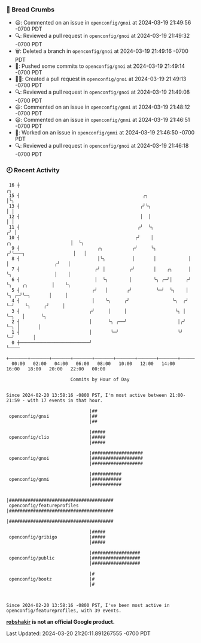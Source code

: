 ### 🍞 Bread Crumbs

 * 😃: Commented on an issue in `openconfig/gnoi` at 2024-03-19 21:49:56 -0700 PDT
 * 🔍: Reviewed a pull request in  `openconfig/gnoi` at 2024-03-19 21:49:32 -0700 PDT
 * 🗑: Deleted a branch in `openconfig/gnoi` at 2024-03-19 21:49:16 -0700 PDT
 * 🚢: Pushed some commits to `openconfig/gnoi` at 2024-03-19 21:49:14 -0700 PDT
 * ✍🏼: Created a pull request in `openconfig/gnoi` at 2024-03-19 21:49:13 -0700 PDT
 * 🔍: Reviewed a pull request in  `openconfig/gnoi` at 2024-03-19 21:49:08 -0700 PDT
 * 😃: Commented on an issue in `openconfig/gnmi` at 2024-03-19 21:48:12 -0700 PDT
 * 😃: Commented on an issue in `openconfig/gnmi` at 2024-03-19 21:46:51 -0700 PDT
 * 👀: Worked on an issue in `openconfig/gnmi` at 2024-03-19 21:46:50 -0700 PDT
 * 🔍: Reviewed a pull request in  `openconfig/gnoi` at 2024-03-19 21:46:18 -0700 PDT

### 🕘 Recent Activity
```
 16 ┼                                                                                         ╭╮
 15 ┤                                              ╭╮                                         │╰╮
 13 ┤                                             ╭╯╰╮                                        │ │
 12 ┤                                             │  │                                        │ │
 11 ┤                                            ╭╯  ╰╮                                      ╭╯ │
 10 ┤                                           ╭╯    │              ╭╮                      │  ╰╮
  9 ┤                             ╭╮           ╭╯     ╰╮            ╭╯╰───╮                  │   │
  8 ┤                             │╰╮          │       │            │     │                 ╭╯   │
  7 ┤                            ╭╯ │         ╭╯       │    ╭╮      │     ╰╮                │    │
  6 ┤                            │  ╰╮        │        ╰╮ ╭─╯│     ╭╯      ╰╮    ╭╮         │    ╰╮
  5 ┤                           ╭╯   │       ╭╯         ╰─╯  ╰╮    │        ╰╮ ╭─╯╰─╮       │     │
  4 ┤                           │    ╰╮     ╭╯                ╰╮  ╭╯         ╰─╯    ╰╮     ╭╯     │
  3 ┤                          ╭╯     │     │                  ╰╮ │                  ╰─╮   │      ╰╮
  2 ┤                          │      ╰╮ ╭──╯                   │╭╯                    ╰─╮ │       │
  1 ┤                          │       ╰─╯                      ╰╯                       ╰─╯       │
  0 ┼──────────────────────────╯                                                                   ╰────
    +───────+───────+───────+───────+───────+───────+───────+───────+───────+───────+───────+───────+────
  00:00   02:00   04:00   06:00   08:00   10:00   12:00   14:00   16:00   18:00   20:00   22:00   00:00   

						Commits by Hour of Day


Since 2024-02-20 13:58:16 -0800 PST, I'm most active between 21:00-21:59 - with 17 events in that hour.

```



```
                               |##
 openconfig/gnsi               |##
                               |##

                               |#####
 openconfig/clio               |#####
                               |#####

                               |###################
 openconfig/gnoi               |###################
                               |###################

                               |###########
 openconfig/gnmi               |###########
                               |###########

                               |#######################################
 openconfig/featureprofiles    |#######################################
                               |#######################################

                               |#####
 openconfig/gribigo            |#####
                               |#####

                               |##################
 openconfig/public             |##################
                               |##################

                               |#
 openconfig/bootz              |#
                               |#



Since 2024-02-20 13:58:16 -0800 PST, I've been most active in openconfig/featureprofiles, with 39 events.

```
**[robshakir](mailto:robjs@google.com) is not an official Google product.**  


Last Updated: 2024-03-20 21:20:11.891267555 -0700 PDT
